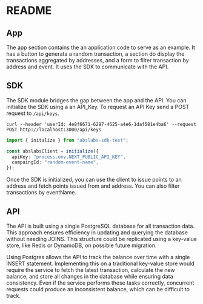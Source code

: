 # README

## App

The app section contains the an application code to serve as an example. It has a button to generata a random transaction, a section do display the transactions aggregated by addresses, and a form to filter transaction by address and event. It uses the SDK to communicate with the API.

## SDK

The SDK module bridges the gap between the app and the API. You can initialize the SDK using a an API_Key. To request an API Key send a POST request to `/api/keys`.

```curl --header 'userId: 4e8f6671-6297-4625-a4e6-1daf581e4ba6' --request POST http://localhost:3000/api/keys```

```ts
import { initalize } from "abslabs-sdk-test";

const abslabsClient = initialize({
  apiKey: "process.env.NEXT_PUBLIC_API_KEY",
  campaingId: "random-event-name",
});
```

Once the SDK is initialized, you can use the client to issue points to an address and fetch points issued from and address. You can also filter transactions by eventName.


## API

The API is built using a single PostgreSQL database for all transaction data. This approach ensures efficiency in updating and querying the database without needing JOINS. This structure could be replicated using a key-value store, like Redis or DynamoDB, on possible future migration. 

Using Postgres allows the API to track the balance over time with a single INSERT statement.  Implementing this on a traditional key-value store would require the service to fetch the latest transaction, calculate the new balance, and store all changes in the database while ensuring data consistency. Even if the service performs these tasks correctly, concurrent requests could produce an inconsistent balance, which can be difficult to track.